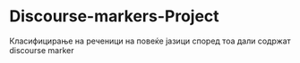 # Discourse-markers-Project

Класифицирање на реченици на повеќе јазици според тоа дали содржат discourse marker 
